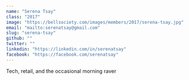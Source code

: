 ```yaml
---
name: "Serena Tsay"
class: "2017"
image: "https://bellsociety.com/images/members/2017/serena-tsay.jpg"
email: "mailto:serenatsay@gmail.com"
slug: "serena-tsay"
github: ""
twitter: ""
linkedin: "https://linkedin.com/in/serenatsay"
facebook: "https://facebook.com/serenatsay"
---
```

Tech, retail, and the occasional morning raver